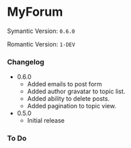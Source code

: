 MyForum
==========
Symantic Version: `0.6.0`

Romantic Version: `1-DEV`

### Changelog
- 0.6.0
  - Added emails to post form
  - Added author gravatar to topic list.
  - Added ability to delete posts.
  - Added pagination to topic view.
- 0.5.0
  - Initial release
  
### To Do
